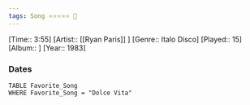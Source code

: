 ```yaml
---
tags: Song ⭐⭐⭐⭐⭐ 💛
---
```

[Time:: 3:55]
[Artist:: [[Ryan Paris]] ]
[Genre:: Italo Disco]
[Played:: 15]
[Album:: ]
[Year:: 1983]
### Dates
````dataview
TABLE Favorite_Song
WHERE Favorite_Song = "Dolce Vita"
````